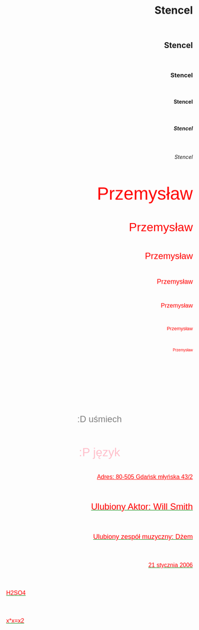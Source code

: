 <!DOCTYPE html>
      
<html lang="pl-PL">
     
 <html>
              
 <head>
                      
<meta charset="utf-8">
            
<h1> Stencel </h1> <br>
            
<h2> Stencel </h2> <br>
             
<h3> Stencel </h3> <br>
            
 <h4> Stencel </h4> <br>
              
<h5> Stencel </h5> <br>
             
 <h6> Stencel </h6> <br>
                
</head>
               
<body>
       
<p> <font color="red" size="7" face="Arial"> Przemysław </font> </p> <br>
        
<p> <font color="red" size="6" face="Arial"> Przemysław </font> </p> <br>
       
 <p> <font color="red" size="5" face="Arial"> Przemysław </font> </p> <br>
        
<p> <font color="red" size="4" face="Arial"> Przemysław </font> </p> <br>
        
<p> <font color="red" size="3" face="Arial"> Przemysław </font> </p> <br>
      
 <p> <font color="red" size="2" face="Arial"> Przemysław </font> </p> <br>
      
  <p> <font color="red" size="1" face="Arial"> Przemysław </font> </p> <br>

<p align="middle"> <font color="red" size="1" face="Arial" :) szczęście </font> </p> <br>

<p align="middle"> <font color="blue" size="2" face="Arial" :( smutek </font> </p> <br>

<p align="middle"> <font color="yellow" size="3" face="Arial" :C duży smutek </font> </p> <br>

<p align="middle"> <font color="green" size="4" face="Arial" ;( płacz </font> </p> <br>

<p align="middle"> <font color="gray" size="5" face="Arial"> :D uśmiech </font> </p> <br>

<p align="middle"> <font color="pink" size="6" face="Arial"> :P język </font> </p> <br>

</body>

<body        
 <p align="right"> <font color="red" size="3" face="Arial"> <u> Adres: <u>80-505 Gdańsk młyńska 43/2 </u> </font> </p> <br>
     
 <p align="right"> <font color="red" size="5" face="Arial"> Ulubiony Aktor: Will Smith </font> </p> <br>
      
<p align="right"> <font color="red" size="4" face="Arial"> Ulubiony zespół muzyczny: Dżem </font> </p> <br>
     
 <p align="right"> <font color="red" size="3" face="Arial"> 21 stycznia 2006 </font> </p> <br>
      
<p align="left"> <font color="red" size="3" face="Arial"> H2SO4  </font> </p> <br>
             
<p align="left"> <font color="red" size="3" face="Arial"> x*x=x2 </font> </p> <br>
           
 </body>
      
</html>
